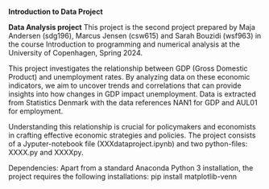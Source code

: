 **Introduction to Data Project**

**Data Analysis project**
This project is the second project prepared by Maja Andersen (sdg196), Marcus Jensen (csw615) and Sarah Bouzidi (wsf963) in the course Introduction to programming and numerical analysis at the University of Copenhagen, Spring 2024.

This project investigates the relationship between GDP (Gross Domestic Product) and unemployment rates. By analyzing data on these economic indicators, we aim to uncover trends and correlations that can provide insights into how changes in GDP impact unemployment. Data is extracted from Statistics Denmark with the data references NAN1 for GDP and AUL01 for employment. 

Understanding this relationship is crucial for policymakers and economists in crafting effective economic strategies and policies. 
The project consists of a Jyputer-notebook file (XXXdataproject.ipynb) and two python-files: XXXX.py and XXXXpy.

Dependencies: Apart from a standard Anaconda Python 3 installation, the project requires the following installations:
pip install matplotlib-venn
